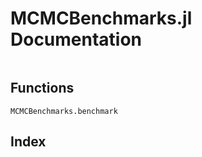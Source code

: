 # MCMCBenchmarks.jl Documentation


```@contents
```

## Functions

```@docs
MCMCBenchmarks.benchmark
```

## Index

```@index
```
